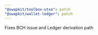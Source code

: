 ```yaml
---
"@swapkit/toolbox-utxo": patch
"@swapkit/wallet-ledger": patch
---
```


Fixes BCH issue and Ledger derivation path
